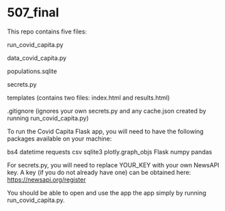 # 507_final

This repo contains five files:

run_covid_capita.py

data_covid_capita.py

populations.sqlite

secrets.py

templates (contains two files: index.html and results.html)

.gitignore (ignores your own secrets.py and any cache.json created by running run_covid_capita.py)

To run the Covid Capita Flask app, you will need to have the following packages available on your machine:

bs4
datetime
requests
csv
sqlite3
plotly.graph_objs
Flask
numpy
pandas

For secrets.py, you will need to replace YOUR_KEY with your own NewsAPI key.
A key (if you do not already have one) can be obtained here: https://newsapi.org/register 

You should be able to open and use the app the app simply by running run_covid_capita.py.
